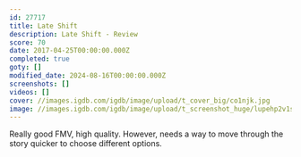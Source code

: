 ```yaml
---
id: 27717
title: Late Shift
description: Late Shift - Review
score: 70
date: 2017-04-25T00:00:00.000Z
completed: true
goty: []
modified_date: 2024-08-16T00:00:00.000Z
screenshots: []
videos: []
cover: //images.igdb.com/igdb/image/upload/t_cover_big/co1njk.jpg
image: //images.igdb.com/igdb/image/upload/t_screenshot_huge/lupehp2v1sye9qqaz8sj.jpg
---
```

Really good FMV, high quality. However, needs a way to move through the story quicker to choose different options.